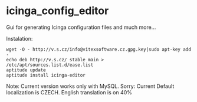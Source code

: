 icinga_config_editor
====================

Gui for generating Icinga configuration files and much more...

Instalation:

    wget -O - http://v.s.cz/info@vitexsoftware.cz.gpg.key|sudo apt-key add -
    echo deb http://v.s.cz/ stable main > /etc/apt/sources.list.d/ease.list
    aptitude update
    aptitude install icinga-editor

Note: Current version works only with MySQL.
Sorry: Current Default localization is CZECH. English translation is on 40%

